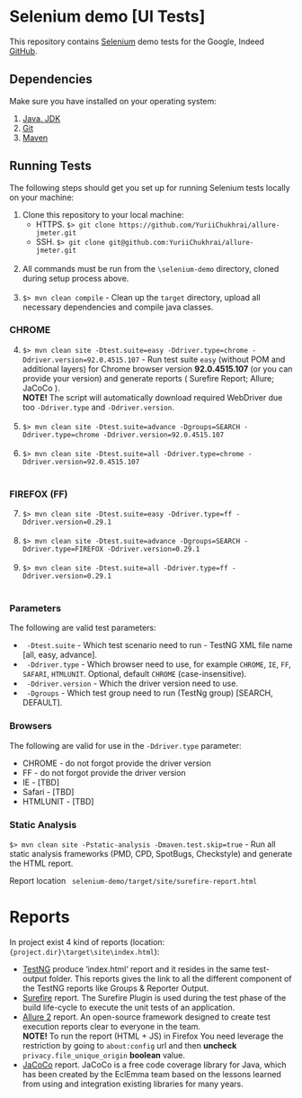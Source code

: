 # Selenium demo [UI Tests]

This repository contains [Selenium](http://seleniumhq.org/) demo tests for the Google, Indeed [GitHub](https://github.com/YuriiChukhrai/selenium-demo).

## Dependencies
Make sure you have installed on your operating system:<br/>
1. [Java. JDK](http://www.java.com/) 
2. [Git](https://git-scm.com/)
3. [Maven](https://maven.apache.org/)


## Running Tests
The following steps should get you set up for running Selenium tests locally on your machine:

1. Clone this repository to your local machine:<br/>
   * HTTPS. ` $> git clone https://github.com/YuriiChukhrai/allure-jmeter.git `
   * SSH. ` $> git clone git@github.com:YuriiChukhrai/allure-jmeter.git `<br/><br/>
2. All commands must be run from the ` \selenium-demo ` directory, cloned during setup process above.<br/><br/>
3. ` $> mvn clean compile ` - Clean up the `target` directory, upload all necessary dependencies and compile java classes.
### CHROME
4. ` $> mvn clean site -Dtest.suite=easy -Ddriver.type=chrome -Ddriver.version=92.0.4515.107 ` - Run test suite `easy` (without POM and additional layers) for Chrome browser version **92.0.4515.107**  (or you can provide your version) and generate reports ( Surefire Report; Allure; JaCoCo ).<br/>
**NOTE!** The script will automatically download required WebDriver due too `-Ddriver.type` and `-Ddriver.version`.<br/><br/>
5. ` $> mvn clean site -Dtest.suite=advance -Dgroups=SEARCH -Ddriver.type=chrome -Ddriver.version=92.0.4515.107 `<br/><br/>
6. ` $> mvn clean site -Dtest.suite=all -Ddriver.type=chrome -Ddriver.version=92.0.4515.107 `<br/><br/>
### FIREFOX (FF)
7. ` $> mvn clean site -Dtest.suite=easy -Ddriver.type=ff -Ddriver.version=0.29.1 `<br/><br/>
8. ` $> mvn clean site -Dtest.suite=advance -Dgroups=SEARCH -Ddriver.type=FIREFOX -Ddriver.version=0.29.1 `<br/><br/>
9. ` $> mvn clean site -Dtest.suite=all -Ddriver.type=ff -Ddriver.version=0.29.1 `<br/><br/>


### Parameters
The following are valid test parameters:

*	` -Dtest.suite` - Which test scenario need to run - TestNG XML file name [all, easy, advance].<br/>
*	` -Ddriver.type` - Which browser need to use, for example `CHROME`, `IE`, `FF`, `SAFARI`, `HTMLUNIT`. Optional, default `CHROME` (case-insensitive).<br/>
*	` -Ddriver.version` -  Which the driver version need to use.<br/>
*	` -Dgroups` - Which test group need to run (TestNg group) [SEARCH, DEFAULT].<br/>


### Browsers
The following are valid for use in the `-Ddriver.type` parameter:

*	CHROME - do not forgot provide the driver version
*	FF - do not forgot provide the driver version
*	IE - [TBD]
*	Safari - [TBD]
*	HTMLUNIT - [TBD]


### Static Analysis

` $> mvn clean site -Pstatic-analysis -Dmaven.test.skip=true ` - Run all static analysis frameworks (PMD, CPD, SpotBugs, Checkstyle) and generate the HTML report.

Report location ` selenium-demo/target/site/surefire-report.html`


# Reports

In project exist 4 kind of reports (location: `{project.dir}\target\site\index.html`):
- [TestNG](http://testng.org/doc/documentation-main.html) produce ‘index.html‘ report and it resides in the same test-output folder. This reports gives the link to all the different component of the TestNG reports like Groups & Reporter Output.<br/>
- [Surefire](http://maven.apache.org/surefire/maven-surefire-plugin/) report. The Surefire Plugin is used during the test phase of the build life-cycle to execute the unit tests of an application.<br/>
- [Allure 2](https://docs.qameta.io/allure/) report. An open-source framework designed to create test execution reports clear to everyone in the team.<br/>
  **NOTE!** To run the report (HTML + JS) in Firefox You need leverage the restriction by going to `about:config` url and then **uncheck** `privacy.file_unique_origin` **boolean** value.
- [JaCoCo](https://www.jacoco.org/) report. JaCoCo is a free code coverage library for Java, which has been created by the EclEmma team based on the lessons learned from using and integration existing libraries for many years.<br/>
